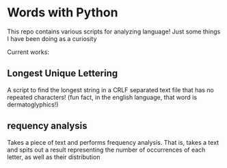 # Words with Python
This repo contains various scripts for analyzing language! Just some things I have been doing as a curiosity

Current works:
## Longest Unique Lettering
A script to find the longest string in a CRLF separated text file that has no repeated characters! (fun fact, in the english language, that word is dermatoglyphics!)

##  requency analysis
Takes a piece of text and performs frequency analysis. That is, takes a text and spits out a result representing the number of occurrences of each letter, as well as their distribution
